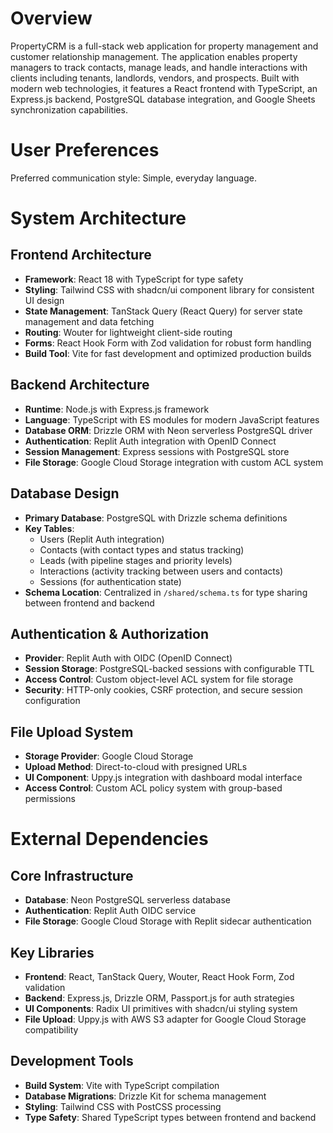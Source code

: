 # Overview

PropertyCRM is a full-stack web application for property management and customer relationship management. The application enables property managers to track contacts, manage leads, and handle interactions with clients including tenants, landlords, vendors, and prospects. Built with modern web technologies, it features a React frontend with TypeScript, an Express.js backend, PostgreSQL database integration, and Google Sheets synchronization capabilities.

# User Preferences

Preferred communication style: Simple, everyday language.

# System Architecture

## Frontend Architecture
- **Framework**: React 18 with TypeScript for type safety
- **Styling**: Tailwind CSS with shadcn/ui component library for consistent UI design
- **State Management**: TanStack Query (React Query) for server state management and data fetching
- **Routing**: Wouter for lightweight client-side routing
- **Forms**: React Hook Form with Zod validation for robust form handling
- **Build Tool**: Vite for fast development and optimized production builds

## Backend Architecture
- **Runtime**: Node.js with Express.js framework
- **Language**: TypeScript with ES modules for modern JavaScript features
- **Database ORM**: Drizzle ORM with Neon serverless PostgreSQL driver
- **Authentication**: Replit Auth integration with OpenID Connect
- **Session Management**: Express sessions with PostgreSQL store
- **File Storage**: Google Cloud Storage integration with custom ACL system

## Database Design
- **Primary Database**: PostgreSQL with Drizzle schema definitions
- **Key Tables**: 
  - Users (Replit Auth integration)
  - Contacts (with contact types and status tracking)
  - Leads (with pipeline stages and priority levels)
  - Interactions (activity tracking between users and contacts)
  - Sessions (for authentication state)
- **Schema Location**: Centralized in `/shared/schema.ts` for type sharing between frontend and backend

## Authentication & Authorization
- **Provider**: Replit Auth with OIDC (OpenID Connect)
- **Session Storage**: PostgreSQL-backed sessions with configurable TTL
- **Access Control**: Custom object-level ACL system for file storage
- **Security**: HTTP-only cookies, CSRF protection, and secure session configuration

## File Upload System
- **Storage Provider**: Google Cloud Storage
- **Upload Method**: Direct-to-cloud with presigned URLs
- **UI Component**: Uppy.js integration with dashboard modal interface
- **Access Control**: Custom ACL policy system with group-based permissions

# External Dependencies

## Core Infrastructure
- **Database**: Neon PostgreSQL serverless database
- **Authentication**: Replit Auth OIDC service
- **File Storage**: Google Cloud Storage with Replit sidecar authentication

## Key Libraries
- **Frontend**: React, TanStack Query, Wouter, React Hook Form, Zod validation
- **Backend**: Express.js, Drizzle ORM, Passport.js for auth strategies
- **UI Components**: Radix UI primitives with shadcn/ui styling system
- **File Upload**: Uppy.js with AWS S3 adapter for Google Cloud Storage compatibility

## Development Tools
- **Build System**: Vite with TypeScript compilation
- **Database Migrations**: Drizzle Kit for schema management
- **Styling**: Tailwind CSS with PostCSS processing
- **Type Safety**: Shared TypeScript types between frontend and backend